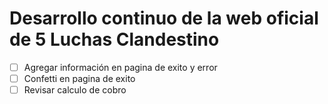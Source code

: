 # Desarrollo continuo de la web oficial de 5 Luchas Clandestino

- [ ] Agregar información en pagina de exito y error
- [ ] Confetti en pagina de exito
- [ ] Revisar calculo de cobro